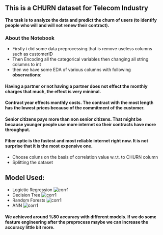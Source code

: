 ## This is a CHURN dataset for Telecom Industry </br>
**The task is to analyze the data and predict the churn of users (to identify people who will and will not renew their contract).**</br>
### About the Notebook </br>
- Firstly i did some data preprocessing that is remove useless columns such as customerID</br>
- Then Encoding all the categorical variables then changing all string columns to int</br>
- then we have some EDA of various columns with following **observations**:</br>
#### Having a partner or not having a partner does not effect the monthly charges that much, the effect is very minimal.</br>
#### Contract year effects monthly costs. The contract with the most length has the lowest prices because of the commitment of the customer.</br>
#### Senior citizens pays more than non senior citizens. That might be because younger people use more internet so their contracts have more throughput.</br>
#### Fiber optic is the fastest and most reliable internet right now. It is not surprise that it is the most expensive one.</br>

- Choose coluns on the basis of correlation value w.r.t. to CHURN column
- Splitting the dataset

## Model Used:
- Logictic Regression
![corr1](readme-resources/correlation.png)<br/>
- Decision Tree
![corr1](readme-resources/correlation.png)<br/>
- Random Forests
![corr1](readme-resources/correlation.png)<br/>
- ANN
![corr1](readme-resources/correlation.png)<br/>


#### We achieved around %80 accuracy with different models. If we do some feature engineering after the preprocess maybe we can increase the accuracy little bit more.
